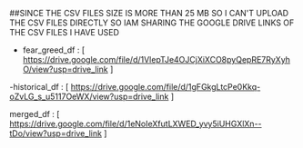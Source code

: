 ##SINCE THE CSV FILES SIZE IS MORE THAN 25 MB SO I CAN'T UPLOAD THE CSV FILES DIRECTLY SO IAM SHARING THE GOOGLE DRIVE LINKS OF THE CSV FILES I HAVE USED 



- fear_greed_df :  [ https://drive.google.com/file/d/1VlepTJe4OJCjXiXCO8pyQepRE7RyXyhO/view?usp=drive_link ]

-historical_df : [ https://drive.google.com/file/d/1gFGkgLtcPe0Kkq-oZvLG_s_u5117OeWX/view?usp=drive_link ]

merged_df : [ https://drive.google.com/file/d/1eNoIeXfutLXWED_yvy5iUHGXlXn--tDo/view?usp=drive_link ]
